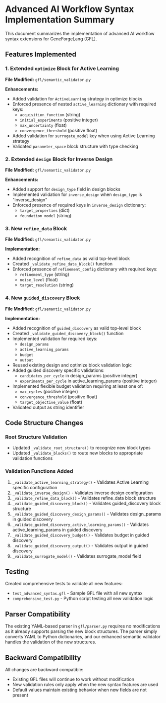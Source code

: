 # Advanced AI Workflow Syntax Implementation Summary

This document summarizes the implementation of advanced AI workflow syntax extensions for GeneForgeLang (GFL).

## Features Implemented

### 1. Extended `optimize` Block for Active Learning

**File Modified:** `gfl/semantic_validator.py`

**Enhancements:**
- Added validation for `ActiveLearning` strategy in optimize blocks
- Enforced presence of nested `active_learning` dictionary with required keys:
  - `acquisition_function` (string)
  - `initial_experiments` (positive integer)
  - `max_uncertainty` (float)
  - `convergence_threshold` (positive float)
- Added validation for `surrogate_model` key when using Active Learning strategy
- Validated `parameter_space` block structure with type checking

### 2. Extended `design` Block for Inverse Design

**File Modified:** `gfl/semantic_validator.py`

**Enhancements:**
- Added support for `design_type` field in design blocks
- Implemented validation for `inverse_design` when `design_type` is "inverse_design"
- Enforced presence of required keys in `inverse_design` dictionary:
  - `target_properties` (dict)
  - `foundation_model` (string)

### 3. New `refine_data` Block

**File Modified:** `gfl/semantic_validator.py`

**Implementation:**
- Added recognition of `refine_data` as valid top-level block
- Created `_validate_refine_data_block()` function
- Enforced presence of `refinement_config` dictionary with required keys:
  - `refinement_type` (string)
  - `noise_level` (float)
  - `target_resolution` (string)

### 4. New `guided_discovery` Block

**File Modified:** `gfl/semantic_validator.py`

**Implementation:**
- Added recognition of `guided_discovery` as valid top-level block
- Created `_validate_guided_discovery_block()` function
- Implemented validation for required keys:
  - `design_params`
  - `active_learning_params`
  - `budget`
  - `output`
- Reused existing design and optimize block validation logic
- Added guided discovery specific validations:
  - `candidates_per_cycle` in design_params (positive integer)
  - `experiments_per_cycle` in active_learning_params (positive integer)
- Implemented flexible budget validation requiring at least one of:
  - `max_cycles` (positive integer)
  - `convergence_threshold` (positive float)
  - `target_objective_value` (float)
- Validated output as string identifier

## Code Structure Changes

### Root Structure Validation
- Updated `_validate_root_structure()` to recognize new block types
- Updated `_validate_blocks()` to route new blocks to appropriate validation functions

### Validation Functions Added
1. `_validate_active_learning_strategy()` - Validates Active Learning specific configuration
2. `_validate_inverse_design()` - Validates inverse design configuration
3. `_validate_refine_data_block()` - Validates refine_data block structure
4. `_validate_guided_discovery_block()` - Validates guided_discovery block structure
5. `_validate_guided_discovery_design_params()` - Validates design_params in guided discovery
6. `_validate_guided_discovery_active_learning_params()` - Validates active_learning_params in guided discovery
7. `_validate_guided_discovery_budget()` - Validates budget in guided discovery
8. `_validate_guided_discovery_output()` - Validates output in guided discovery
9. `_validate_surrogate_model()` - Validates surrogate_model field

## Testing

Created comprehensive tests to validate all new features:
- `test_advanced_syntax.gfl` - Sample GFL file with all new syntax
- `comprehensive_test.py` - Python script testing all new validation logic

## Parser Compatibility

The existing YAML-based parser in `gfl/parser.py` requires no modifications as it already supports parsing the new block structures. The parser simply converts YAML to Python dictionaries, and our enhanced semantic validator handles the validation of the new structures.

## Backward Compatibility

All changes are backward compatible:
- Existing GFL files will continue to work without modification
- New validation rules only apply when the new syntax features are used
- Default values maintain existing behavior when new fields are not present